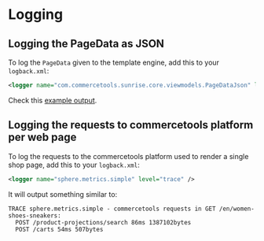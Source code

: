 # Logging

## Logging the PageData as JSON

To log the `PageData` given to the template engine, add this to your `logback.xml`:

```xml
<logger name="com.commercetools.sunrise.core.viewmodels.PageDataJson" level="DEBUG" />
```

Check this [example output](https://gist.github.com/schleichardt/5e8995bbf8a18f155ae01ceabf9d4765).

## Logging the requests to commercetools platform per web page

To log the requests to the commercetools platform used to render a single shop page, add this to your `logback.xml`:

```xml
<logger name="sphere.metrics.simple" level="trace" />
```

It will output something similar to:

```
TRACE sphere.metrics.simple - commercetools requests in GET /en/women-shoes-sneakers: 
  POST /product-projections/search 86ms 1387102bytes
  POST /carts 54ms 507bytes
```
